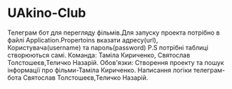 # UAkino-Club
Телеграм бот для перегляду фільмів.Для запуску проекта потрібно в файлі Application.Propertoins вказати адресу(url), Користувача(username) та пароль(password) P.S потрібні таблиці створюються самі.
Команда: Таміла Кириченко, Святослав Толстошеєв,Теличко Назарій.
Обов'язки: Створення проекту та пошук інформації про фільми-Таміла Кириченко. Написання логіки телеграм-бота Святослав Толстошеєв,Теличко Назарій.
